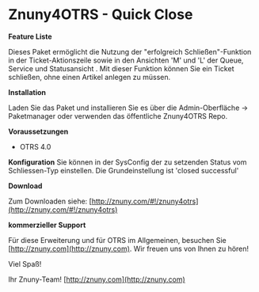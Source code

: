 Znuny4OTRS - Quick Close
========================

**Feature Liste**

Dieses Paket ermöglicht die Nutzung der "erfolgreich Schließen"-Funktion in der Ticket-Aktionszeile sowie in den Ansichten 'M' und 'L' der Queue, Service und Statusansicht . Mit dieser Funktion können Sie ein Ticket schließen, ohne einen Artikel anlegen zu müssen.

**Installation**

Laden Sie das Paket und installieren Sie es über die Admin-Oberfläche -> Paketmanager oder verwenden das öffentliche Znuny4OTRS Repo.

**Voraussetzungen**

- OTRS 4.0

**Konfiguration**
Sie können in der SysConfig der zu setzenden Status vom Schliessen-Typ einstellen. Die Grundeinstellung ist 'closed successful'

**Download**

Zum Downloaden siehe: [http://znuny.com/#!/znuny4otrs](http://znuny.com/#!/znuny4otrs)

**kommerzieller Support**

Für diese Erweiterung und für OTRS im Allgemeinen, besuchen Sie [http://znuny.com](http://znuny.com). Wir freuen uns von Ihnen zu hören!

Viel Spaß!

 Ihr Znuny-Team!
 [http://znuny.com](http://znuny.com)
